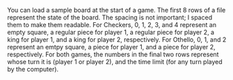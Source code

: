 You can load a sample board at the start of a game.
The first 8 rows of a file represent the state of the board.
The spacing is not important; I spaced them to make them readable.
For Checkers, 0, 1, 2, 3, and 4 represent an empty square,
a regular piece for player 1, a regular piece for player 2,
a king for player 1, and a king for player 2, respectively.
For Othello, 0, 1, and 2 represent an emtpy square,
a piece for player 1, and a piece for player 2, respectively.
For both games, the numbers in the final two rows represent
whose turn it is (player 1 or player 2), and the time limit
(for any turn played by the computer).
